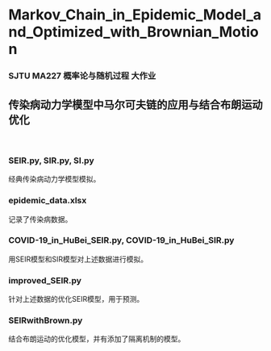 # Markov_Chain_in_Epidemic_Model_and_Optimized_with_Brownian_Motion
### SJTU MA227 概率论与随机过程 大作业
## 传染病动力学模型中马尔可夫链的应用与结合布朗运动优化
&nbsp; 

### SEIR.py, SIR.py, SI.py
经典传染病动力学模型模拟。
### epidemic_data.xlsx
记录了传染病数据。
### COVID-19_in_HuBei_SEIR.py, COVID-19_in_HuBei_SIR.py
用SEIR模型和SIR模型对上述数据进行模拟。
### improved_SEIR.py
针对上述数据的优化SEIR模型，用于预测。
### SEIRwithBrown.py
结合布朗运动的优化模型，并有添加了隔离机制的模型。
